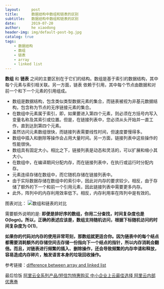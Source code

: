 ```yaml
---
layout:     post
title:      数据结构中数组和链表的区别
subtitle:   数据结构中数组和链表的区别
date:       2019-07-20
author:     he xiaodong
header-img: img/default-post-bg.jpg
catalog: true
tags:
    - 数据结构
    - 数组
    - 链表
    - array
    - linked list
---
```


**数组** 和 **链表** 之间的主要区别在于它们的结构。数组是基于索引的数据结构，其中每个元素与索引相关联。另一方面，链表 依赖于引用，其中每个节点由数据和对前一个和下一个元素的引用组成。

- 数组是数据结构，包含类似类型数据元素的集合，而链表被视为非基元数据结构，包含称为节点的无序链接元素的集合。
- 在数组中元素属于索引，即，如果要进入第四个元素，则必须在方括号内写入变量名称及其索引或位置。但是，在链接列表中，您必须从头开始并一直工作，直到达到第四个元素。
- 虽然访问元素数组很快，而链接列表需要线性时间，但速度要慢得多。
- 数组中插入和删除等操作会占用大量时间。另一方面，链接列表中这些操作的性能很快。
- 数组具有固定大小。相比之下，链接列表是动态和灵活的，可以扩展和缩小其大小。
- 在数组中，在编译期间分配内存，而在链接列表中，在执行或运行时分配内存。
- 元素连续存储在数组中，而它随机存储在链接列表中。
- 由于实际数据存储在数组中的索引中，因此对内存的要求较少。相反，由于存储了额外的下一个和前一个引用元素，因此链接列表中需要更多内存。
- 此外，阵列中的内存利用效率低下。相反，内存利用率在阵列中是有效的。

图表对比：
![数组和链表的对比](https://alpha2016.github.io/img/2019-07-20-difference-between-array-and-linked-list.jpg)

需要额外说明的是: **即便是排好序的数组，你用二分查找，时间复杂度也是 O(logn)。所以，正确的表述应该是，数组支持随机访问，根据下标随机访问的时间复杂度为 O(1)**。

**如果你的代码对内存的使用非常苛刻，那数组就更适合你。因为链表中的每个结点都需要消耗额外的存储空间去存储一份指向下一个结点的指针，所以内存消耗会翻倍。而且，对链表进行频繁的插入、删除操作，还会导致频繁的内存申请和释放，容易造成内存碎片，触发语言本身的垃圾回收操作。**


参考链接：[difference between array and linked list](https://techdifferences.com/difference-between-array-and-linked-list.html)


最后恰饭 [阿里云全系列产品/短信包特惠购买 中小企业上云最佳选择 阿里云内部优惠券](https://www.aliyun.com/minisite/goods?userCode=0amqgcs9)